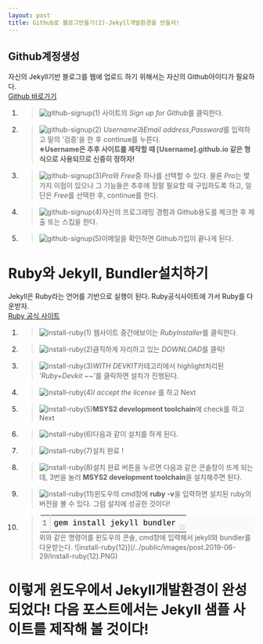 ```yaml
---
layout: post
title: Github로 블로그만들기(2)-Jekyll개발환경을 만들자!
---
```

## Github계정생성
자신의 Jekyll기반 블로그를 웹에 업로드 하기 위해서는 자신의 Github아이디가 필요하다. <br />[Github 바로가기](http://github.com/)<br />
1. > ![github-signup(1)](/../public/images/post.2019-06-29/github-signup(1).PNG) 사이트의 <i class="highlight-yellow">Sign up for Github</i>를 클릭한다.
2. > ![github-signup(2)](/../public/images/post.2019-06-29/github-signup(2).PNG) <i class="highlight-blue">Username</i>과<i class="highlight-blue">Email address</i>,<i class="highlight-blue">Password</i>를 입력하고 밑의 '검증'을 한 후 continue를 누른다. <br /><strong class="highlight-red">※Username은 추후 사이트를 제작할 때 [Username].github.io 같은 형식으로 사용되므로 신중히 정하자!</strong>
3. > ![github-signup(3)](/../public/images/post.2019-06-29/github-signup(3).PNG)*Pro*와 *Free*중 하나를 선택할 수 있다. 물론 *Pro*는 몇가지 이점이 있으나 그 기능들은 추후에 정말 필요할 때 구입하도록 하고, 일단은 *Free*를 선택한 후, continue를 한다.
4. > ![github-signup(4)](/../public/images/post.2019-06-29/github-signup(4).PNG)자신의 프로그래밍 경험과 Github용도를 체크한 후 제출 또는 스킵을 한다.
5. > ![github-signup(5)](/../public/images/post.2019-06-29/github-signup(5).PNG)이메일을 확인하면 Github가입이 끝나게 된다.

# Ruby와 Jekyll, Bundler설치하기
Jekyll은 Ruby라는 언어를 기반으로 실행이 된다. Ruby공식사이트에 가서 Ruby를 다운받자. <br />[Ruby 공식 사이트](https://www.ruby-lang.org/en/downloads/)
1. > ![install-ruby(1)](/../public/images/post.2019-06-29/install-ruby(1).PNG) 웹사이트 중간에보이는 <i class="highlight-yellow">RubyInstaller</i>를 클릭한다.
2. > ![install-ruby(2)](/../public/images/post.2019-06-29/install-ruby(2).PNG)큼직하게 자리하고 있는 <i class="highlight-yellow">DOWNLOAD</i>를 클릭!
3. > ![install-ruby(3)](/../public/images/post.2019-06-29/install-ruby(3).PNG)*WITH DEVKIT*카테고리에서 highlight처리된 <i class="highlight-yellow">'Ruby+Devkit ~~'</i>를 클릭하면 설치가 진행된다.
4. > ![install-ruby(4)](/../public/images/post.2019-06-29/install-ruby(4).PNG)*I accept the license* 를 하고 Next
5. > ![install-ruby(5)](/../public/images/post.2019-06-29/install-ruby(5).PNG)<strong class= "highlight-red">MSYS2 development toolchain</strong>에 check를 하고 Next
6. > ![install-ruby(6)](/../public/images/post.2019-06-29/install-ruby(6).PNG)다음과 같이 설치를 하게 된다.
7. > ![install-ruby(7)](/../public/images/post.2019-06-29/install-ruby(7).PNG)설치 완료 !
8. > ![install-ruby(8)](/../public/images/post.2019-06-29/install-ruby(8).PNG)설치 완료 버튼을 누르면 다음과 같은 콘솔창이 뜨게 되는데, 3번을 눌러 <strong class= "highlight-red">MSYS2 development toolchain</strong>을 설치해주면 된다.
9. > ![install-ruby(11)](/../public/images/post.2019-06-29/install-ruby(11).PNG)윈도우의 cmd창에 <strong class= "highlight-blue">ruby -v</strong>을 입력하면 설치된 ruby의 버전을 볼 수 있다. 그럼 설치에 성공한 것이다!
10. > <div class="colorscripter-code" style="color:#010101; font-family:Consolas, 'Liberation Mono', Menlo, Courier, monospace !important; position:relative !important; overflow:auto"><table class="colorscripter-code-table" style="margin:0; padding:0; border:none; background-color:#fafafa; border-radius:4px;" cellspacing="0" cellpadding="0"><tr><td style="padding:6px; border-right:2px solid #e5e5e5"><div style="margin:0; padding:0; word-break:normal; text-align:right; color:#666; font-family:Consolas, 'Liberation Mono', Menlo, Courier, monospace !important; line-height:130%"><div style="line-height:130%">1</div></div></td><td style="padding:6px 0"><div style="margin:0; padding:0; color:#010101; font-family:Consolas, 'Liberation Mono', Menlo, Courier, monospace !important; line-height:130%"><div style="padding:0 6px; white-space:pre; line-height:130%">gem&nbsp;install&nbsp;jekyll&nbsp;bundler</div></div></td><td style="vertical-align:bottom; padding:0 2px 4px 0"><a href="http://colorscripter.com/info#e" target="_blank" style="text-decoration:none; color:white"><span style="font-size:9px; word-break:normal; background-color:#e5e5e5; color:white; border-radius:10px; padding:1px">cs</span></a></td></tr></table></div> 위와 같은 명령어를 윈도우의 콘솔, cmd창에 입력해서 jekyll와 bundler를 다운받는다. ![install-ruby(12)](/../public/images/post.2019-06-29/install-ruby(12).PNG)

<h1 class="last-comment">이렇게 윈도우에서 Jekyll개발환경이 완성되었다! 다음 포스트에서는 Jekyll 샘플 사이트를 제작해 볼 것이다!</h1>
